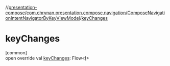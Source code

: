 //[presentation-compose](../../../index.md)/[com.chrynan.presentation.compose.navigation](../index.md)/[ComposeNavigationIntentNavigatorByKeyViewModel](index.md)/[keyChanges](key-changes.md)

# keyChanges

[common]\
open override val [keyChanges](key-changes.md): Flow&lt;[I](index.md)&gt;

